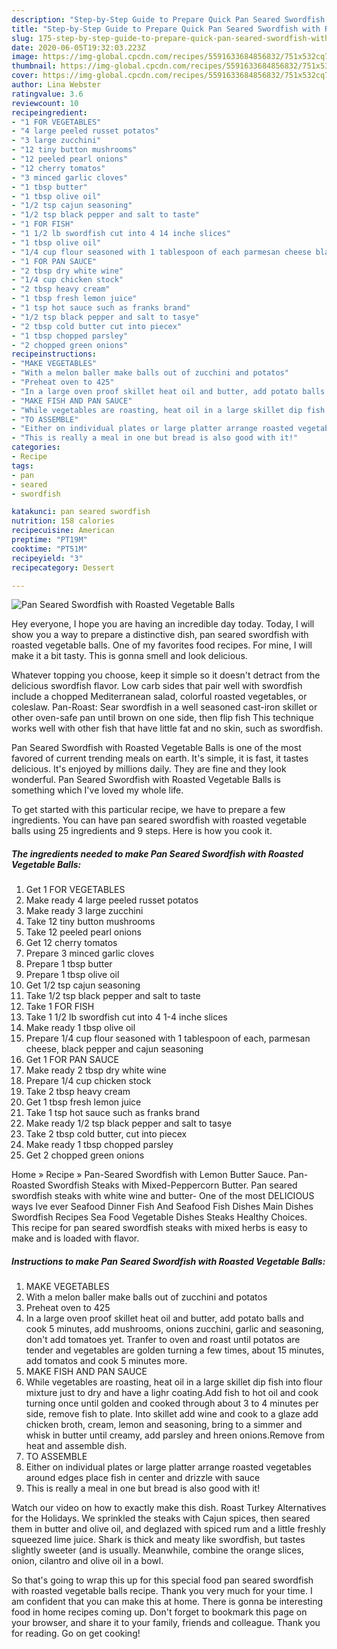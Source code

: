 ```yaml
---
description: "Step-by-Step Guide to Prepare Quick Pan Seared Swordfish with Roasted Vegetable Balls"
title: "Step-by-Step Guide to Prepare Quick Pan Seared Swordfish with Roasted Vegetable Balls"
slug: 175-step-by-step-guide-to-prepare-quick-pan-seared-swordfish-with-roasted-vegetable-balls
date: 2020-06-05T19:32:03.223Z
image: https://img-global.cpcdn.com/recipes/5591633684856832/751x532cq70/pan-seared-swordfish-with-roasted-vegetable-balls-recipe-main-photo.jpg
thumbnail: https://img-global.cpcdn.com/recipes/5591633684856832/751x532cq70/pan-seared-swordfish-with-roasted-vegetable-balls-recipe-main-photo.jpg
cover: https://img-global.cpcdn.com/recipes/5591633684856832/751x532cq70/pan-seared-swordfish-with-roasted-vegetable-balls-recipe-main-photo.jpg
author: Lina Webster
ratingvalue: 3.6
reviewcount: 10
recipeingredient:
- "1 FOR VEGETABLES"
- "4 large peeled russet potatos"
- "3 large zucchini"
- "12 tiny button mushrooms"
- "12 peeled pearl onions"
- "12 cherry tomatos"
- "3 minced garlic cloves"
- "1 tbsp butter"
- "1 tbsp olive oil"
- "1/2 tsp cajun seasoning"
- "1/2 tsp black pepper and salt to taste"
- "1 FOR FISH"
- "1 1/2 lb swordfish cut into 4 14 inche slices"
- "1 tbsp olive oil"
- "1/4 cup flour seasoned with 1 tablespoon of each parmesan cheese black pepper and cajun seasoning"
- "1 FOR PAN SAUCE"
- "2 tbsp dry white wine"
- "1/4 cup chicken stock"
- "2 tbsp heavy cream"
- "1 tbsp fresh lemon juice"
- "1 tsp hot sauce such as franks brand"
- "1/2 tsp black pepper and salt to tasye"
- "2 tbsp cold butter cut into piecex"
- "1 tbsp chopped parsley"
- "2 chopped green onions"
recipeinstructions:
- "MAKE VEGETABLES"
- "With a melon baller make balls out of zucchini and potatos"
- "Preheat oven to 425"
- "In a large oven proof skillet heat oil and butter, add potato balls and cook 5 minutes, add mushrooms, onions zucchini, garlic and seasoning, don&#39;t add tomatoes yet. Tranfer to oven and roast until potatos are tender and vegetables are golden turning a few times, about 15 minutes, add tomatos and cook 5 minutes more."
- "MAKE FISH AND PAN SAUCE"
- "While vegetables are roasting, heat oil in a large skillet dip fish into flour mixture just to dry and have a lighr coating.Add fish to hot oil and cook turning once until golden and cooked through about 3 to 4 minutes per side, remove fish to plate. Into skillet add wine and cook to a glaze add chicken broth, cream,  lemon and seasoning, bring to a simmer and whisk in butter until creamy, add parsley and hreen onions.Remove from heat and assemble dish."
- "TO ASSEMBLE"
- "Either on individual plates or large platter arrange roasted vegetables around edges place fish in center and drizzle with sauce"
- "This is really a meal in one but bread is also good with it!"
categories:
- Recipe
tags:
- pan
- seared
- swordfish

katakunci: pan seared swordfish 
nutrition: 158 calories
recipecuisine: American
preptime: "PT19M"
cooktime: "PT51M"
recipeyield: "3"
recipecategory: Dessert

---
```



![Pan Seared Swordfish with Roasted Vegetable Balls](https://img-global.cpcdn.com/recipes/5591633684856832/751x532cq70/pan-seared-swordfish-with-roasted-vegetable-balls-recipe-main-photo.jpg)

Hey everyone, I hope you are having an incredible day today. Today, I will show you a way to prepare a distinctive dish, pan seared swordfish with roasted vegetable balls. One of my favorites food recipes. For mine, I will make it a bit tasty. This is gonna smell and look delicious.

Whatever topping you choose, keep it simple so it doesn&#39;t detract from the delicious swordfish flavor. Low carb sides that pair well with swordfish include a chopped Mediterranean salad, colorful roasted vegetables, or coleslaw. Pan-Roast: Sear swordfish in a well seasoned cast-iron skillet or other oven-safe pan until brown on one side, then flip fish This technique works well with other fish that have little fat and no skin, such as swordfish.

Pan Seared Swordfish with Roasted Vegetable Balls is one of the most favored of current trending meals on earth. It's simple, it is fast, it tastes delicious. It's enjoyed by millions daily. They are fine and they look wonderful. Pan Seared Swordfish with Roasted Vegetable Balls is something which I've loved my whole life.


To get started with this particular recipe, we have to prepare a few ingredients. You can have pan seared swordfish with roasted vegetable balls using 25 ingredients and 9 steps. Here is how you cook it.

<!--inarticleads1-->

##### The ingredients needed to make Pan Seared Swordfish with Roasted Vegetable Balls:

1. Get 1 FOR VEGETABLES
1. Make ready 4 large peeled russet potatos
1. Make ready 3 large zucchini
1. Take 12 tiny button mushrooms
1. Take 12 peeled pearl onions
1. Get 12 cherry tomatos
1. Prepare 3 minced garlic cloves
1. Prepare 1 tbsp butter
1. Prepare 1 tbsp olive oil
1. Get 1/2 tsp cajun seasoning
1. Take 1/2 tsp black pepper and salt to taste
1. Take 1 FOR FISH
1. Take 1 1/2 lb swordfish cut into 4 1-4 inche slices
1. Make ready 1 tbsp olive oil
1. Prepare 1/4 cup flour seasoned with 1 tablespoon of each, parmesan cheese, black pepper and cajun seasoning
1. Get 1 FOR PAN SAUCE
1. Make ready 2 tbsp dry white wine
1. Prepare 1/4 cup chicken stock
1. Take 2 tbsp heavy cream
1. Get 1 tbsp fresh lemon juice
1. Take 1 tsp hot sauce such as franks brand
1. Make ready 1/2 tsp black pepper and salt to tasye
1. Take 2 tbsp cold butter, cut into piecex
1. Make ready 1 tbsp chopped parsley
1. Get 2 chopped green onions


Home » Recipe » Pan-Seared Swordfish with Lemon Butter Sauce. Pan-Roasted Swordfish Steaks with Mixed-Peppercorn Butter. Pan seared swordfish steaks with white wine and butter- One of the most DELICIOUS ways Ive ever Seafood Dinner Fish And Seafood Fish Dishes Main Dishes Swordfish Recipes Sea Food Vegetable Dishes Steaks Healthy Choices. This recipe for pan seared swordfish steaks with mixed herbs is easy to make and is loaded with flavor. 

<!--inarticleads2-->

##### Instructions to make Pan Seared Swordfish with Roasted Vegetable Balls:

1. MAKE VEGETABLES
1. With a melon baller make balls out of zucchini and potatos
1. Preheat oven to 425
1. In a large oven proof skillet heat oil and butter, add potato balls and cook 5 minutes, add mushrooms, onions zucchini, garlic and seasoning, don&#39;t add tomatoes yet. Tranfer to oven and roast until potatos are tender and vegetables are golden turning a few times, about 15 minutes, add tomatos and cook 5 minutes more.
1. MAKE FISH AND PAN SAUCE
1. While vegetables are roasting, heat oil in a large skillet dip fish into flour mixture just to dry and have a lighr coating.Add fish to hot oil and cook turning once until golden and cooked through about 3 to 4 minutes per side, remove fish to plate. Into skillet add wine and cook to a glaze add chicken broth, cream,  lemon and seasoning, bring to a simmer and whisk in butter until creamy, add parsley and hreen onions.Remove from heat and assemble dish.
1. TO ASSEMBLE
1. Either on individual plates or large platter arrange roasted vegetables around edges place fish in center and drizzle with sauce
1. This is really a meal in one but bread is also good with it!


Watch our video on how to exactly make this dish. Roast Turkey Alternatives for the Holidays. We sprinkled the steaks with Cajun spices, then seared them in butter and olive oil, and deglazed with spiced rum and a little freshly squeezed lime juice. Shark is thick and meaty like swordfish, but tastes slightly sweeter (and is usually. Meanwhile, combine the orange slices, onion, cilantro and olive oil in a bowl. 

So that's going to wrap this up for this special food pan seared swordfish with roasted vegetable balls recipe. Thank you very much for your time. I am confident that you can make this at home. There is gonna be interesting food in home recipes coming up. Don't forget to bookmark this page on your browser, and share it to your family, friends and colleague. Thank you for reading. Go on get cooking!
